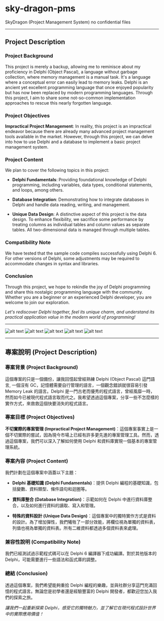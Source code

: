 # sky-dragon-pms
SkyDragon (Project Management System) no confidential files

---

## Project Description

### Project Background

This project is merely a backup, allowing me to reminisce about my proficiency in Delphi (Object Pascal), a language without garbage collection, where memory management is a manual task. It's a language where a conceptual error can easily lead to memory leaks. Delphi is an ancient yet excellent programming language that once enjoyed popularity but has now been replaced by modern programming languages. Through this project, I aim to share some not-so-common implementation approaches to rescue this nearly forgotten language.

### Project Objectives

**Impractical Project Management**: In reality, this project is an impractical endeavor because there are already many advanced project management tools available in the market. However, through this project, we can delve into how to use Delphi and a database to implement a basic project management system.

### Project Content

We plan to cover the following topics in this project:

- **Delphi Fundamentals**: Providing foundational knowledge of Delphi programming, including variables, data types, conditional statements, and loops, among others.

- **Database Integration**: Demonstrating how to integrate databases in Delphi and handle data reading, writing, and management.

- **Unique Data Design**: A distinctive aspect of this project is the data design. To enhance flexibility, we sacrifice some performance by treating columns as individual tables and column values as separate tables. All two-dimensional data is managed through multiple tables.

### Compatibility Note

We have tested that the sample code compiles successfully using Delphi 6. For other versions of Delphi, some adjustments may be required to accommodate changes in syntax and libraries.

### Conclusion

Through this project, we hope to rekindle the joy of Delphi programming and share this nostalgic programming language with the community. Whether you are a beginner or an experienced Delphi developer, you are welcome to join our exploration.

*Let's rediscover Delphi together, feel its unique charm, and understand its practical application value in the modern world of programming!*

---

![alt text](https://github.com/SwingsH/delphi-PM-System-SD-clone/blob/main/skydragon_docs/db_schema_2.jpg)
![alt text](https://github.com/SwingsH/delphi-PM-System-SD-clone/blob/main/skydragon_docs/db_schema_tb2.jpg)
![alt text](https://github.com/SwingsH/delphi-PM-System-SD-clone/blob/main/skydragon_docs/db_schema_tb3.jpg)
![alt text](https://github.com/SwingsH/delphi-PM-System-SD-clone/blob/main/skydragon_docs/sd04_sec.jpg)
![alt text](https://github.com/SwingsH/delphi-PM-System-SD-clone/blob/main/skydragon_docs/sd09_sec.jpg)

--- 

## 專案說明 (Project Description)

### 專案背景 (Project Background)

這個專案的只是一個備份，讓我回憶起曾經熟練 Delphi (Object Pascal) 這門語言, 一個沒有 GC，記憶體需要自行管理的語言，一個觀念錯誤就很容易引發 Memory Leak 的語言。Delphi 是一門古老而優秀的程式語言，曾經風靡一時，然而如今已被現代程式語言取而代之。我希望透過這個專案，分享一些不怎麼樣的實作方式，來救救這個快要消失的程式語言。

### 專案目標 (Project Objectives)

**不切實際的專案管理 (Impractical Project Management)**：這個專案事實上是一個不切實際的嘗試，因為現今市場上已經有許多更先進的專案管理工具。然而，透過這個專案，我們可以深入了解如何使用 Delphi 和資料庫實現一個基本的專案管理系統。

### 專案內容 (Project Content)

我們計劃在這個專案中涵蓋以下主題：

- **Delphi 基礎知識 (Delphi Fundamentals)**：提供 Delphi 編程的基礎知識，包括變數、資料類型、條件語句和迴圈等。

- **資料庫整合 (Database Integration)**：示範如何在 Delphi 中進行資料庫整合，以及如何進行資料的讀取、寫入和管理。

- **特殊的資料設計 (Unique Data Design)**：這個專案中的獨特實作方式是資料的設計。為了增加彈性，我們犧牲了一部分效能，將欄位視為單獨的資料表，列值也視為單獨的資料表。所有二維資料都透過多個資料表來處理。

### 兼容性說明 (Compatibility Note)

我們已經測試過示範程式碼可以在 Delphi 6 編譯器下成功編譯。對於其他版本的 Delphi，可能需要進行一些語法和函式庫的調整。

### 總結 (Conclusion)

透過這個專案，我們希望能夠重拾 Delphi 編程的樂趣，並與社群分享這門充滿回憶的程式語言。無論您是初學者還是經驗豐富的 Delphi 開發者，都歡迎您加入我們的探索之旅。

*讓我們一起重新探索 Delphi，感受它的獨特魅力，並了解它在現代程式設計世界中的實際應用價值！*
